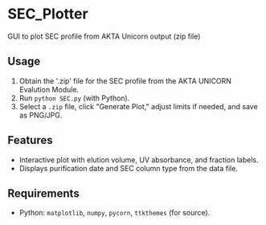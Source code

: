 # SEC_Plotter
GUI to plot SEC profile from AKTA Unicorn output (zip file)

## Usage
1. Obtain the '.zip' file for the SEC profile from the AKTA UNICORN Evalution Module. 
2. Run `python SEC.py` (with Python).
3. Select a `.zip` file, click "Generate Plot," adjust limits if needed, and save as PNG/JPG.

## Features
- Interactive plot with elution volume, UV absorbance, and fraction labels.
- Displays purification date and SEC column type from the data file.

## Requirements
- Python: `matplotlib`, `numpy`, `pycorn`, `ttkthemes` (for source).
